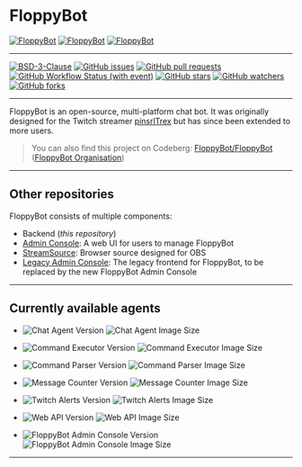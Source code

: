 # FloppyBot

[![FloppyBot][img-floppybot]][gh-floppybot]
[![FloppyBot][img-floppybot-ac]][floppybot-ac]
[![FloppyBot][img-floppybot-ss]][floppybot-ss]

---

[![BSD-3-Clause](https://img.shields.io/github/license/rGunti/FloppyBot)](https://github.com/rGunti/FloppyBot/blob/master/LICENSE)
[![GitHub issues](https://img.shields.io/github/issues/rGunti/FloppyBot)](https://github.com/rGunti/FloppyBot/issues)
[![GitHub pull requests](https://img.shields.io/github/issues-pr/rGunti/FloppyBot.svg?style=flat)](https://github.com/rGunti/FloppyBot/pulls)
[![GitHub Workflow Status (with event)](https://img.shields.io/github/actions/workflow/status/rGunti/FloppyBot/.github%2Fworkflows%2Fbuild-test.yml?event=push)](https://github.com/rGunti/FloppyBot/actions/workflows/build-test.yml)
[![GitHub stars](https://img.shields.io/github/stars/rGunti/FloppyBot.svg?style=social&label=Stars&style=plastic)]()
[![GitHub watchers](https://img.shields.io/github/watchers/rGunti/FloppyBot.svg?style=social&label=Watch&style=plastic)]()
[![GitHub forks](https://img.shields.io/github/forks/rGunti/FloppyBot.svg?style=social&label=Fork&style=plastic)]()

---

FloppyBot is an open-source, multi-platform chat bot. It was originally designed for the Twitch
streamer [pinsrlTrex](https://twitch.tv/pinsrltrex) but has since been extended to more users.

> You can also find this project on Codeberg: [FloppyBot/FloppyBot][cb-floppybot] ([FloppyBot Organisation][cb-org])

---

## Other repositories

FloppyBot consists of multiple components:

- Backend (*this repository*)
- [Admin Console](https://github.com/rGunti/FloppyBot-AdminConsole): A web UI for users to manage FloppyBot
- [StreamSource](https://github.com/rGunti/FloppyBot-StreamSource): Browser source designed for OBS
- [Legacy Admin Console](https://gitlab.com/rGunti/pinsrbot-admin-console): The legacy frontend for FloppyBot, to be replaced by the new FloppyBot Admin Console

---

## Currently available agents

- ![Chat Agent Version](https://img.shields.io/docker/v/floppybot/chat-agent?logo=docker&label=Chat%20Agent)
  ![Chat Agent Image Size](https://img.shields.io/docker/image-size/floppybot/chat-agent/latest)
- ![Command Executor Version](https://img.shields.io/docker/v/floppybot/command-executor?logo=docker&label=Command%20Executor)
  ![Command Executor Image Size](https://img.shields.io/docker/image-size/floppybot/command-executor/latest)
- ![Command Parser Version](https://img.shields.io/docker/v/floppybot/command-parser?logo=docker&label=Command%20Parser)
  ![Command Parser Image Size](https://img.shields.io/docker/image-size/floppybot/command-parser/latest)
- ![Message Counter Version](https://img.shields.io/docker/v/floppybot/message-counter?logo=docker&label=Message%20Counter)
  ![Message Counter Image Size](https://img.shields.io/docker/image-size/floppybot/message-counter/latest)
- ![Twitch Alerts Version](https://img.shields.io/docker/v/floppybot/twitch-alerts?logo=docker&label=Twitch%20Alert%20Agent)
  ![Twitch Alerts Image Size](https://img.shields.io/docker/image-size/floppybot/twitch-alerts/latest)
- ![Web API Version](https://img.shields.io/docker/v/floppybot/web-api?logo=docker&label=Web%20API%20Agent)
  ![Web API Image Size](https://img.shields.io/docker/image-size/floppybot/web-api/latest)

- ![FloppyBot Admin Console Version](https://img.shields.io/docker/v/floppybot/admin-console?logo=docker&label=FloppyBot%20Admin%20Console)
  ![FloppyBot Admin Console Image Size](https://img.shields.io/docker/image-size/floppybot/admin-console/main)

---

[gh-floppybot]: https://github.com/rgunti/floppybot
[cb-floppybot]: https://codeberg.org/FloppyBot/FloppyBot
[cb-org]: https://codeberg.org/FloppyBot
[floppybot-ac]: https://github.com/rGunti/FloppyBot-AdminConsole
[floppybot-ss]: https://github.com/rGunti/FloppyBot-StreamSource
[img-floppybot]: https://img.shields.io/badge/FloppyBot-blue?logo=.net
[img-floppybot-ac]: https://img.shields.io/badge/Admin_Console-gray?logo=googlechrome
[img-floppybot-ss]: https://img.shields.io/badge/Stream_Source-gray?logo=obsstudio
